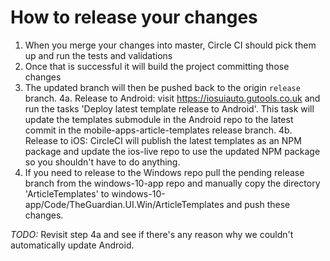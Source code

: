 # How to release your changes

1. When you merge your changes into master, Circle CI should pick them up and run the tests and validations
2. Once that is successful it will build the project committing those changes
3. The updated branch will then be pushed back to the origin `release` branch.
4a. Release to Android: visit https://iosuiauto.gutools.co.uk and run the tasks 'Deploy latest template release to Android'. This task will update the templates submodule in the Android repo to the latest commit in the mobile-apps-article-templates release branch.
4b. Release to iOS: CircleCI will publish the latest templates as an NPM package and update the ios-live repo to use the updated NPM package so you shouldn't have to do anything.
5. If you need to release to the Windows repo pull the pending release branch from the windows-10-app repo and manually copy the directory 'ArticleTemplates' to windows-10-app/Code/TheGuardian.UI.Win/ArticleTemplates and push these changes.

_TODO:_ Revisit step 4a and see if there's any reason why we couldn't automatically update Android.
